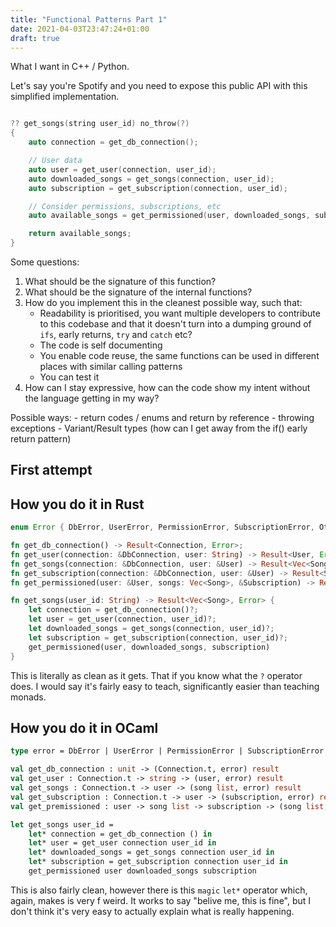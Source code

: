 ```yaml
---
title: "Functional Patterns Part 1"
date: 2021-04-03T23:47:24+01:00
draft: true
---
```


What I want in C++ / Python.

Let's say you're Spotify and you need to expose this public API with this simplified implementation.

```C++

?? get_songs(string user_id) no_throw(?)
{
    auto connection = get_db_connection();

    // User data
    auto user = get_user(connection, user_id);
    auto downloaded_songs = get_songs(connection, user_id);
    auto subscription = get_subscription(connection, user_id);

    // Consider permissions, subscriptions, etc
    auto available_songs = get_permissioned(user, downloaded_songs, subscription);

    return available_songs;
}

```

Some questions:
1. What should be the signature of this function?
2. What should be the signature of the internal functions?
3. How do you implement this in the cleanest possible way, such that:
    - Readability is prioritised, you want multiple developers to contribute to this codebase and that it doesn't turn into a dumping ground of `ifs`, early returns, `try` and `catch` etc?
    - The code is self documenting
    - You enable code reuse, the same functions can be used in different places with similar calling patterns
    - You can test it
4. How can I stay expressive, how can the code show my intent without the language getting in my way?

Possible ways:
    - return codes / enums and return by reference
    - throwing exceptions
    - Variant/Result types (how can I get away from the if() early return pattern)

## First attempt

## How you do it in Rust

```rs
enum Error { DbError, UserError, PermissionError, SubscriptionError, Other(String) }

fn get_db_connection() -> Result<Connection, Error>;
fn get_user(connection: &DbConnection, user: String) -> Result<User, Error>;
fn get_songs(connection: &DbConnection, user: &User) -> Result<Vec<Song>, Error>;
fn get_subscription(connection: &DbConnection, user: &User) -> Result<Subscription, Error>;
fn get_permissioned(user: &User, songs: Vec<Song>, &Subscription) -> Result<Vec<Song>, Error>;

fn get_songs(user_id: String) -> Result<Vec<Song>, Error> {
    let connection = get_db_connection()?;
    let user = get_user(connection, user_id)?;
    let downloaded_songs = get_songs(connection, user_id)?;
    let subscription = get_subscription(connection, user_id)?;
    get_permissioned(user, downloaded_songs, subscription)
}
```

This is literally as clean as it gets. That if you know what the `?` operator does. I would say it's fairly easy to teach, significantly easier than teaching monads.

## How you do it in OCaml

```ocaml
type error = DbError | UserError | PermissionError | SubscriptionError | Other of string

val get_db_connection : unit -> (Connection.t, error) result
val get_user : Connection.t -> string -> (user, error) result
val get_songs : Connection.t -> user -> (song list, error) result
val get_subscription : Connection.t -> user -> (subscription, error) result
val get_premissioned : user -> song list -> subscription -> (song list, error) result

let get_songs user_id =
    let* connection = get_db_connection () in
    let* user = get_user connection user_id in
    let* downloaded_songs = get_songs connection user_id in
    let* subscription = get_subscription connection user_id in
    get_permissioned user downloaded_songs subscription
```

This is also fairly clean, however there is this `magic` `let*` operator which, again, makes is very f weird. It works to say "belive me, this is fine", but I don't think it's very easy to actually explain what is really happening.


